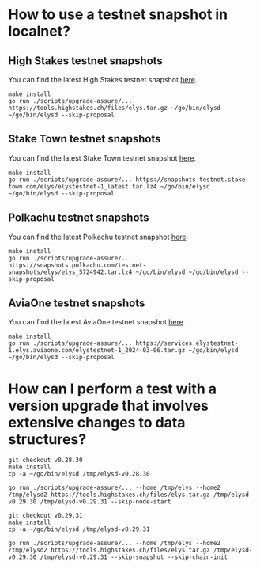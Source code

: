 # How to use a testnet snapshot in localnet?

## High Stakes testnet snapshots

You can find the latest High Stakes testnet snapshot [here](https://tools.highstakes.ch/files/elys.tar.gz).

```
make install
go run ./scripts/upgrade-assure/... https://tools.highstakes.ch/files/elys.tar.gz ~/go/bin/elysd ~/go/bin/elysd --skip-proposal
```

## Stake Town testnet snapshots

You can find the latest Stake Town testnet snapshot [here](https://snapshots-testnet.stake-town.com/elys/elystestnet-1_latest.tar.lz4).

```
make install
go run ./scripts/upgrade-assure/... https://snapshots-testnet.stake-town.com/elys/elystestnet-1_latest.tar.lz4 ~/go/bin/elysd ~/go/bin/elysd --skip-proposal
```

## Polkachu testnet snapshots

You can find the latest Polkachu testnet snapshot [here](https://polkachu.com/testnets/elys/snapshots).

```
make install
go run ./scripts/upgrade-assure/... https://snapshots.polkachu.com/testnet-snapshots/elys/elys_5724942.tar.lz4 ~/go/bin/elysd ~/go/bin/elysd --skip-proposal
```

## AviaOne testnet snapshots

You can find the latest AviaOne testnet snapshot [here](https://aviaone.com/blockchains-service/elystestnet-1-elys.html#8).

```
make install
go run ./scripts/upgrade-assure/... https://services.elystestnet-1.elys.aviaone.com/elystestnet-1_2024-03-06.tar.gz ~/go/bin/elysd ~/go/bin/elysd --skip-proposal
```

# How can I perform a test with a version upgrade that involves extensive changes to data structures?

```
git checkout v0.28.30
make install
cp -a ~/go/bin/elysd /tmp/elysd-v0.28.30
```

```
go run ./scripts/upgrade-assure/... --home /tmp/elys --home2 /tmp/elysd2 https://tools.highstakes.ch/files/elys.tar.gz /tmp/elysd-v0.29.30 /tmp/elysd-v0.29.31 --skip-node-start
```

```
git checkout v0.29.31
make install
cp -a ~/go/bin/elysd /tmp/elysd-v0.29.31
```

```
go run ./scripts/upgrade-assure/... --home /tmp/elys --home2 /tmp/elysd2 https://tools.highstakes.ch/files/elys.tar.gz /tmp/elysd-v0.29.30 /tmp/elysd-v0.29.31 --skip-snapshot --skip-chain-init
```
